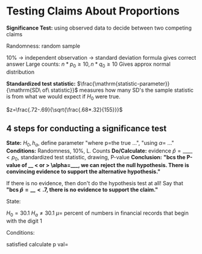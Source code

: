 
# Testing Claims About Proportions

**Significance Test:** using observed data to decide between two competing claims

Randomness: random sample

10% -> independent observation -> standard deviation formula gives correct answer
Large counts: $n*p_0 \geq 10, n*q_0 \geq 10$
Gives approx normal distribution

**Standardized test statistic:** $\frac{\mathrm{statistic-parameter}}{\mathrm{SD\ of\ statistic}}$
measures how many SD's the sample statistic is from what we would expect if $H_0$ were true.

$z=\frac{.72-.69}{\sqrt{\frac{.68*.32}{155}}}$

## 4 steps for conducting a significance test

**State:** $H_0,h_a$, define parameter "where p=the true ...", "using $\alpha=$ ..."
**Conditions:** Randomness, 10%, L. Counts
**Do/Calculate:** evidence $\hat p=\_\_\_\_<p_0$, standardized test statistic, drawing, P-value
**Conclusion:** **"bcs the P-value  of __ < or >  \alpha=___, we can reject the null hypothesis. There is convincing evidence to support the alternative hypothesis."**

If there is no evidence, then don't do the hypothesis test at all!
Say that **"bcs $\hat p = \_\_ <.7$, there is no evidence to support the claim."**

State:

$H_0=30.1$
$H_a \neq 30.1$
$µ=$ percent of numbers in financial records that begin with the digit 1

Conditions:

satisfied
calculate
p val=
